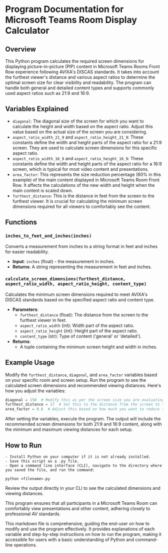 # Program Documentation for Microsoft Teams Room Display Calculator

## Overview
This Python program calculates the required screen dimensions for displaying picture-in-picture (PIP) content in Microsoft Teams Rooms Front Row experience following AVIXA's DISCAS standards. It takes into account the furthest viewer's distance and various aspect ratios to determine the optimal screen size for clear visibility and readability. The program can handle both general and detailed content types and supports commonly used aspect ratios such as 21:9 and 16:9.

## Variables Explained
- `diagonal`: The diagonal size of the screen for which you want to calculate the height and width based on the aspect ratio. Adjust this value based on the actual size of the screen you are considering.
- `aspect_ratio_width_21_9` and `aspect_ratio_height_21_9`: These constants define the width and height parts of the aspect ratio for a 21:9 screen. They are used to calculate screen dimensions for this specific aspect ratio.
- `aspect_ratio_width_16_9` and `aspect_ratio_height_16_9`: These constants define the width and height parts of the aspect ratio for a 16:9 screen, which is typical for most video content and presentations.
- `area_factor`: This represents the size reduction percentage (60% in this example) of the main content displayed in Microsoft Teams Room Front Row. It affects the calculations of the new width and height when the main content is scaled down.
- `furthest_distance`: This is the distance in feet from the screen to the furthest viewer. It is crucial for calculating the minimum screen dimensions required for all viewers to comfortably see the content.

## Functions
### `inches_to_feet_and_inches(inches)`
Converts a measurement from inches to a string format in feet and inches for easier readability.
- **Input**: `inches` (float) - the measurement in inches.
- **Returns**: A string representing the measurement in feet and inches.

### `calculate_screen_dimensions(furthest_distance, aspect_ratio_width, aspect_ratio_height, content_type)`
Calculates the minimum screen dimensions required to meet AVIXA's DISCAS standards based on the specified aspect ratio and content type.
- **Parameters**:
  - `furthest_distance` (float): The distance from the screen to the furthest viewer in feet.
  - `aspect_ratio_width` (int): Width part of the aspect ratio.
  - `aspect_ratio_height` (int): Height part of the aspect ratio.
  - `content_type` (str): Type of content ('general' or 'detailed'). 
- **Returns**:
  - A tuple containing the minimum screen height and width in inches.

## Example Usage
Modify the `furthest_distance`, `diagonal`, and `area_factor` variables based on your specific room and screen setup. Run the program to see the calculated screen dimensions and recommended viewing distances. Here's how you adjust the variables:
```python
diagonal = 150  # Modify this as per the screen size you are evaluating
furthest_distance = 17  # Set this to the distance from the screen to the furthest viewer in your setup
area_factor = 0.6  # Adjust this based on how much you want to reduce the main content size
```

After setting the variables, execute the program. The output will include the recommended screen dimensions for both 21:9 and 16:9 content, along with the minimum and maximum viewing distances for each setup.

## How to Run

    - Install Python on your computer if it is not already installed.
    - Save this script as a .py file.
    - Open a command line interface (CLI), navigate to the directory where you saved the file, and run the command:

```shell
python <filename>.py
```

Review the output directly in your CLI to see the calculated dimensions and viewing distances.

This program ensures that all participants in a Microsoft Teams Room can comfortably view presentations and other content, adhering closely to professional AV standards.


This markdown file is comprehensive, guiding the end-user on how to modify and use the program effectively. It provides explanations of each variable and step-by-step instructions on how to run the program, making it accessible for users with a basic understanding of Python and command-line operations.
